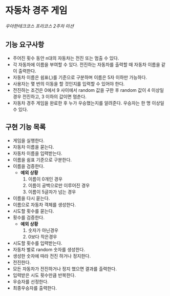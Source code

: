 # 자동차 경주 게임

###### 우아한테크코스 프리코스 2주차 미션

## 기능 요구사항

- 주어진 횟수 동안 n대의 자동차는 전진 또는 멈출 수 있다.
- 각 자동차에 이름을 부여할 수 있다. 전진하는 자동차를 출력할 때 자동차 이름을 같이 출력한다.
- 자동차 이름은 쉼표(,)를 기준으로 구분하며 이름은 5자 이하만 가능하다. 
- 사용자는 몇 번의 이동을 할 것인지를 입력할 수 있어야 한다. 
- 전진하는 조건은 0에서 9 사이에서 random 값을 구한 후 random 값이 4 이상일 경우 전진하고, 3 이하의 값이면 멈춘다. 
- 자동차 경주 게임을 완료한 후 누가 우승했는지를 알려준다. 우승자는 한 명 이상일 수 있다.



## 구현 기능 목록

- 게임을 실행한다.
- 자동차 이름을 묻는다.
- 자동차 이름을 입력받는다.
- 이름을 쉼표 기준으로 구분한다.
- 이름을 검증한다.
  - **예외 상황** 
    1. 이름이 0개인 경우
    2. 이름이 공백으로만 이루어진 경우
    3. 이름이 5글자가 넘는 경우
- 이름을 다시 묻는다.
- 이름으로 자동차 객체를 생성한다.
- 시도할 횟수를 묻는다.
- 횟수를 검증한다.
  - **예외 상황**
    1. 숫자가 아닌경우
    2. 0보다 작은경우
- 시도할 횟수를 입력받는다.
- 자동차 별로 random 숫자를 생성한다.
- 생성한 숫자에 따라 전진 하거나 정지한다.
- 전진한다.
- 모든 자동차가 전진하거나 정지 했으면 결과를 출력한다.
- 입력받은 시도 횟수만큼 반복한다.
- 우승자를 선정한다.
- 최종우승자를 출력한다.